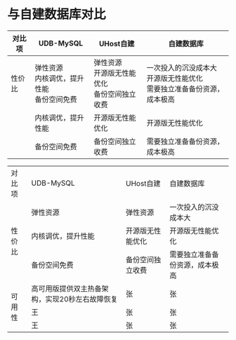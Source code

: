 # 与自建数据库对比

| 对比项   | UDB-MySQL | UHost自建  | 自建数据库 |
| --------- | -- | -- | --- |
| 性价比 | 弹性资源<br> 内核调优，提升性能 <br> 备份空间免费| 弹性资源<br>开源版无性能优化 <br>备份空间独立收费  | 一次投入的沉没成本大<br> 开源版无性能优化<br> 需要独立准备备份资源，成本极高 |
|   | 内核调优，提升性能 | 开源版无性能优化 | 开源版无性能优化 |
|   | 备份空间免费 | 备份空间独立收费 | 需要独立准备备份资源，成本极高 |

<table>
    <tr>
        <td>对比项</td>
        <td>UDB-MySQL</td>
        <td>UHost自建</td>
        <td>自建数据库</td>
    </tr>
    <tr>
        <td rowspan="3">性价比</td>
        <td>弹性资源</td>
        <td>弹性资源</td>
        <td>一次投入的沉没成本大</td>
    </tr>
    <tr>
        <td>内核调优，提升性能</td>
        <td>开源版无性能优化</td>
        <td>开源版无性能优化</td>
    </tr>
    <tr>
        <td>备份空间免费</td>
        <td>备份空间独立收费</td>
        <td>需要独立准备备份资源，成本极高</td>
    </tr>
    <tr>
        <td rowspan="3">可用性</td>
        <td>高可用版提供双主热备架构，实现20秒左右故障恢复</td>
         <td>张</td>
         <td>张</td>
    </tr>
    <tr>
        <td>王</td>
        <td>张</td>
        <td>张</td>
    </tr>
     <tr>
        <td>王</td>
        <td>张</td>
        <td>张</td>
    </tr>
</table>
